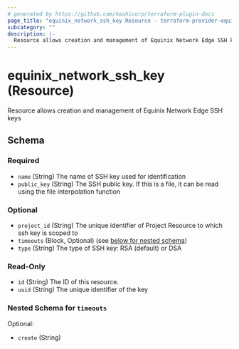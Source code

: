 ```yaml
---
# generated by https://github.com/hashicorp/terraform-plugin-docs
page_title: "equinix_network_ssh_key Resource - terraform-provider-equinix"
subcategory: ""
description: |-
  Resource allows creation and management of Equinix Network Edge SSH keys
---
```


# equinix_network_ssh_key (Resource)

Resource allows creation and management of Equinix Network Edge SSH keys



<!-- schema generated by tfplugindocs -->
## Schema

### Required

- `name` (String) The name of SSH key used for identification
- `public_key` (String) The SSH public key. If this is a file, it can be read using the file interpolation function

### Optional

- `project_id` (String) The unique identifier of Project Resource to which ssh key is scoped to
- `timeouts` (Block, Optional) (see [below for nested schema](#nestedblock--timeouts))
- `type` (String) The type of SSH key: RSA (default) or DSA

### Read-Only

- `id` (String) The ID of this resource.
- `uuid` (String) The unique identifier of the key

<a id="nestedblock--timeouts"></a>
### Nested Schema for `timeouts`

Optional:

- `create` (String)
